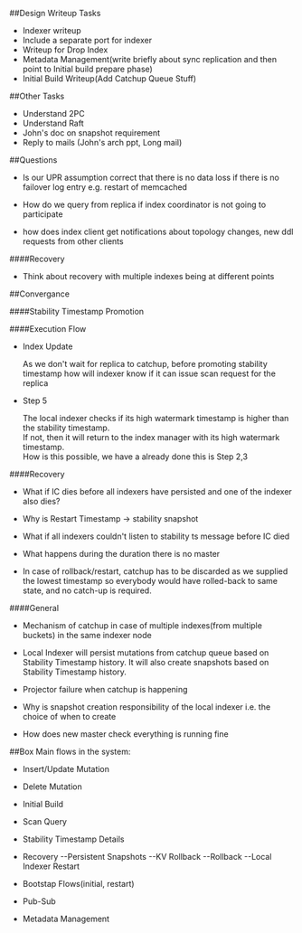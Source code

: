 ##Design Writeup Tasks

- Indexer writeup
 - Include a separate port for indexer
- Writeup for Drop Index
- Metadata Management(write briefly about sync replication and then point to Initial build prepare phase)
- Initial Build Writeup(Add Catchup Queue Stuff)


##Other Tasks

- Understand 2PC
- Understand Raft
- John's doc on snapshot requirement
- Reply to mails (John's arch ppt, Long mail)

##Questions

- Is our UPR assumption correct that there is no data loss if there is no failover log entry
e.g. restart of memcached

- How do we query from replica if index coordinator is not going to participate

- how does index client get notifications about topology changes, new ddl requests from other clients


####Recovery

- Think about recovery with multiple indexes being at different points

##Convergance

####Stability Timestamp Promotion

####Execution Flow

- Index Update

  As we don't wait for replica to catchup, before promoting stability timestamp
how will indexer know if it can issue scan request for the replica

- Step 5

  The local indexer checks if its high watermark timestamp is higher than the stability timestamp.  
If not, then it will return to the index manager with its high watermark timestamp.  
How is this possible, we have a already done this is Step 2,3


####Recovery
- What if IC dies before all indexers have persisted and one of the indexer also dies?

- Why is Restart Timestamp -> stability snapshot

- What if all indexers couldn't listen to stability ts message before IC died

- What happens during the duration there is no master


- In case of rollback/restart, catchup has to be discarded as we supplied the lowest timestamp
so everybody would have rolled-back to same state, and no catch-up is required.

####General

- Mechanism of catchup in case of multiple indexes(from multiple buckets) in the same indexer node

- Local Indexer will persist mutations from catchup queue based on Stability Timestamp history. 
It will also create snapshots based on Stability Timestamp history. 

- Projector failure when catchup is happening

- Why is snapshot creation responsibility of the local indexer i.e. the choice of when to create

- How does new master check everything is running fine


##Box
Main flows in the system:

- Insert/Update Mutation
- Delete Mutation
- Initial Build
- Scan Query
- Stability Timestamp Details
- Recovery
--Persistent Snapshots
--KV Rollback
--Rollback
--Local Indexer Restart

- Bootstap Flows(initial, restart)
- Pub-Sub
- Metadata Management

